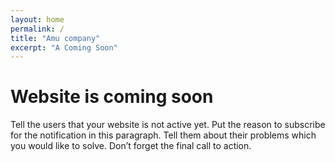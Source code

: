 ```yaml
---
layout: home
permalink: /
title: "Amu company"
excerpt: "A Coming Soon"
---
```

# Website is coming soon
Tell the users that your website is not active yet. Put the reason to subscribe for the notification in this paragraph. Tell them about their problems which you would like to solve. Don’t forget the final call to action.
